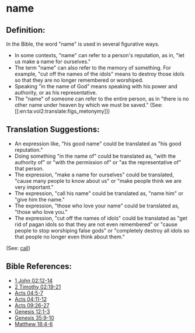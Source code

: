 # name #

## Definition: ##

In the Bible, the word "name" is used in several figurative ways.

* In some contexts, "name" can refer to a person's reputation, as in, "let us make a name for ourselves."
* The term "name" can also refer to the memory of something. For example, "cut off the names of the idols" means to destroy those idols so that they are no longer remembered or worshiped.
* Speaking "in the name of God" means speaking with his power and authority, or as his representative.
* The "name" of someone can refer to the entire person, as in "there is no other name under heaven by which we must be saved." (See: [[:en:ta:vol2:translate:figs_metonymy]])

## Translation Suggestions: ##

* An expression like, "his good name" could be translated as "his good reputation."
* Doing something "in the name of" could be translated as, "with the authority of" or "with the permission of" or "as the representative of" that person.
* The expression, "make a name for ourselves" could be translated, "cause many people to know about us" or "make people think we are very important."
* The expression, "call his name" could be translated as, "name him" or "give him the name."
* The expression, "those who love your name" could be translated as, "those who love you."
* The expression, "cut off the names of idols" could be translated as "get rid of pagan idols so that they are not even remembered" or  "cause people to stop worshiping false gods" or "completely destroy all idols so that people no longer even think about them."

(See: [call](../kt/call.md))

## Bible References: ##

* [1 John 02:12-14](https://door43.org/en/bible/notes/1jn/02/12)
* [2 Timothy 02:19-21](https://door43.org/en/bible/notes/2ti/02/19)
* [Acts 04:5-7](https://door43.org/en/bible/notes/act/04/05)
* [Acts 04:11-12](https://door43.org/en/bible/notes/act/04/11)
* [Acts 09:26-27](https://door43.org/en/bible/notes/act/09/26)
* [Genesis 12:1-3](https://door43.org/en/bible/notes/gen/12/01)
* [Genesis 35:9-10](https://door43.org/en/bible/notes/gen/35/09)
* [Matthew 18:4-6](https://door43.org/en/bible/notes/mat/18/04)
